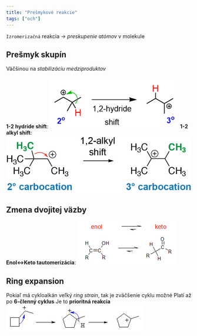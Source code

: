 ```yaml
---
title: "Prešmykové reakcie"
tags: ["och"]
---
```


`Izromerizačná` reakcia -> *preskupenie atómov* v molekule

## Prešmyk skupín
Väčšinou na *stabilizáciu medziproduktov*

**1-2 hydride shift**:
![Hydridový shift zvyšujúci stabilitu|400](attachments/1-2-hydride-shift.png)
**1-2 alkyl shift**:
![Alkylový shift zvyšujúci stabilitu|500](attachments/1-2-alkyl-shift.png)

## Zmena dvojitej väzby
**Enol<->Keto tautomerizácia**:
![Keto forma je stabilnejšia](attachments/enol-keto-tautomerizacia.png)

## Ring expansion
Pokiaľ má cykloalkán veľký *ring strain*, tak je zväčšenie cyklu možné
Platí až po **6-členný cyklus**
Je to **prioritná reakcia**
![](attachments/ring-expansion-reakcia.png)
